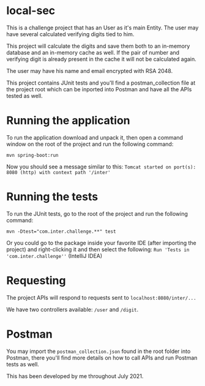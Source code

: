 # local-sec

This is a challenge project that has an User as it's main Entity. The user may have several calculated verifying digits tied to him. 

This project will calculate the digits and save them both to an in-memory database and an in-memory cache as well. 
If the pair of number and verifying digit is already present in the cache it will not be calculated again. 

The user may have his name and email encrypted with RSA 2048. 

This project contains JUnit tests and you'll find a postman_collection file at the project root which can be inported into Postman and have all the APIs tested as well. 

# Running the application
To run the application download and unpack it, then open a command window on the root of the project and run the following command:
  
  `mvn spring-boot:run`

Now you should see a message similar to this: `Tomcat started on port(s): 8080 (http) with context path '/inter'`

# Running the tests
To run the JUnit tests, go to the root of the project and run the following command:

`mvn -Dtest="com.inter.challenge.**" test`

Or you could go to the package inside your favorite IDE (after importing the project) and right-clicking it and then select the following: `Run 'Tests in 'com.inter.challenge''` (IntelliJ IDEA)

# Requesting
The project APIs will respond to requests sent to `localhost:8080/inter/...`

We have two controllers available: `/user` and `/digit`.

# Postman
You may import the `postman_collection.json` found in the root folder into Postman, there you'll find more details on how to call APIs and run Postman tests as well.


This has been developed by me throughout July 2021.
